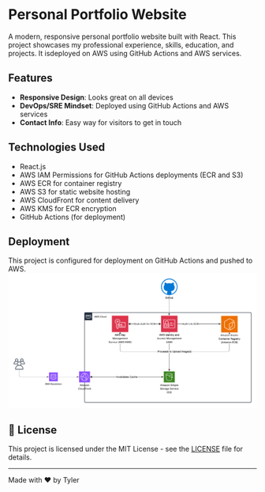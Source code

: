 # Personal Portfolio Website

A modern, responsive personal portfolio website built with React. This project showcases my professional experience, skills, education, and projects.  It isdeployed on AWS using GitHub Actions and AWS services.
## Features

- **Responsive Design**: Looks great on all devices
- **DevOps/SRE Mindset**: Deployed using GitHub Actions and AWS services
- **Contact Info**: Easy way for visitors to get in touch

## Technologies Used

- React.js
- AWS IAM Permissions for GitHub Actions deployments (ECR and S3)
- AWS ECR for container registry
- AWS S3 for static website hosting
- AWS CloudFront for content delivery
- AWS KMS for ECR encryption
- GitHub Actions (for deployment)

## Deployment

This project is configured for deployment on GitHub Actions and pushed to AWS.
![AWS 2025 Horizontal Framework](images/AWS%20(2025)%20horizontal%20framework.png)
## 📄 License

This project is licensed under the MIT License - see the [LICENSE](LICENSE) file for details.

---

Made with ❤️ by Tyler
